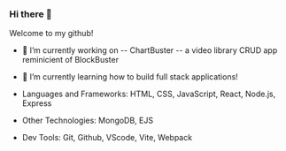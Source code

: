 ### Hi there 👋

Welcome to my github!

- 🔭 I’m currently working on -- ChartBuster --  a video library CRUD app reminicient of BlockBuster
- 🌱 I’m currently learning how to build full stack applications!

- Languages and Frameworks: HTML, CSS, JavaScript, React, Node.js, Express
- Other Technologies: MongoDB, EJS
-  Dev Tools: Git, Github, VScode, Vite, Webpack



<!--
**olvbrntly/olvbrntly** is a ✨ _special_ ✨ repository because its `README.md` (this file) appears on your GitHub profile.

Here are some ideas to get you started:

- 🔭 I’m currently working on ...
- 🌱 I’m currently learning ...
- 👯 I’m looking to collaborate on ...
- 🤔 I’m looking for help with ...
- 💬 Ask me about ...
- 📫 How to reach me: ...
- 😄 Pronouns: ...
- ⚡ Fun fact: ...
-->
